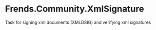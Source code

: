 # Frends.Community.XmlSignature
Task for signing xml documents (XMLDSIG) and verifying xml signatures
